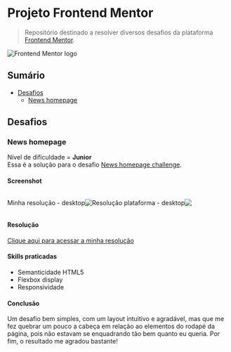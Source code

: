 # Projeto Frontend Mentor
> Repositório destinado a resolver diversos desafios da plataforma [Frontend Mentor](https://www.frontendmentor.io/challenges).

![Frontend Mentor logo](https://miro.medium.com/max/1400/0*cfYEyKU7fH1Vz37c.png)

## Sumário
- [Desafios](#desafios)
  - [News homepage](#news-homepage) 

## Desafios

### News homepage

Nível de dificuldade = **Junior**<br>
Essa é a solução para o desafio [News homepage challenge](https://www.frontendmentor.io/challenges/news-homepage-H6SWTa1MFl).

#### Screenshot

<div style="display: flex;">
  <p>
    <p>Minha resolução - desktop<p/>
    <img src="https://i.ibb.co/YcpchyG/imagem-2022-12-07-121502432.png">
  <p/>
  <p>
    <p>Resolução plataforma - desktop<p/>
    <img src="https://res.cloudinary.com/dz209s6jk/image/upload/v1666363597/Challenges/parjyu2ejag4sdrmbk2e.jpg">
  <p/>
</div>

#### Resolução

[Clique aqui para acessar a minha resolução](https://ccostafrias.github.io/projeto-fe-mentor/level-junior/news-homepage-main/index.html)

#### Skills praticadas

- Semanticidade HTML5
- Flexbox display
- Responsividade

#### Conclusão

Um desafio bem simples, com um layout intuitivo e agradável, mas que me fez quebrar um pouco a cabeça em relação ao elementos do rodapé da página, pois não estavam se enquadrando tão bem quanto eu queria. Por fim, o resultado me agradou bastante!
